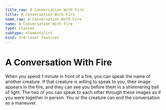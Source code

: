 ```yaml
---
title_raw: A Conversation With Fire
title: A Conversation With Fire
name_raw: A Conversation With Fire
name: A Conversation With Fire
type: classes
subtype: elementalist
kind: 3rd-level features
---
```


# A Conversation With Fire

When you spend 1 minute in front of a fire, you can speak the name of another creature. If that creature is willing to speak to you, their image appears in the fire, and they can see you before them in a shimmering ball of light. The two of you can speak to each other through these images as if you were together in person. You or the creature can end the conversation as a maneuver.
